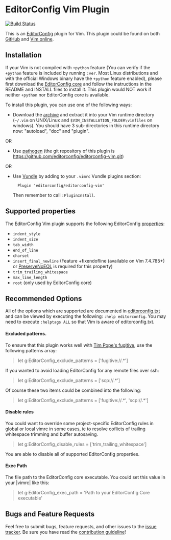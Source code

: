 # EditorConfig Vim Plugin

[![Build Status](https://travis-ci.org/editorconfig/editorconfig-vim.svg?branch=master)](https://travis-ci.org/editorconfig/editorconfig-vim)

This is an [EditorConfig][] plugin for Vim. This plugin could be found on both
[GitHub][] and [Vim online][].

## Installation

If your Vim is not compiled with `+python` feature (You can verify if the
`+python` feature is included by running `:ver`.  Most Linux distributions and
with the official Windows binary have the `+python` feature enabled), please
first download the [EditorConfig core][] and follow the instructions in the
README and INSTALL files to install it. This plugin would NOT work if neither
`+python` nor EditorConfig core is available.

To install this plugin, you can use one of the following ways:

- Download the [archive][] and extract it into your Vim runtime directory
  (`~/.vim` on UNIX/Linux and `$VIM_INSTALLATION_FOLDER\vimfiles` on windows).
  You should have 3 sub-directories in this runtime directory now: "autoload",
  "doc" and "plugin".

OR

- Use [pathogen][] (the git repository of this plugin is
  https://github.com/editorconfig/editorconfig-vim.git)

OR

- Use [Vundle][] by adding to your `.vimrc` Vundle plugins section:

        Plugin 'editorconfig/editorconfig-vim'

  Then remember to call `:PluginInstall`.


## Supported properties

The EditorConfig Vim plugin supports the following EditorConfig [properties][]:

* `indent_style`
* `indent_size`
* `tab_width`
* `end_of_line`
* `charset`
* `insert_final_newline` (Feature +fixendofline (available on Vim 7.4.785+) or [PreserveNoEOL][] is required for this property)
* `trim_trailing_whitespace`
* `max_line_length`
* `root` (only used by EditorConfig core)

## Recommended Options

All of the options which are supported are documented in [editorconfig.txt][]
and can be viewed by executing the following: `:help editorconfig`. You may
need to execute `:helptags ALL` so that Vim is aware of editorconfig.txt.

#### Excluded patterns.

To ensure that this plugin works well with [Tim Pope's fugitive][], use the
following patterns array:

> let g:EditorConfig_exclude_patterns = ['fugitive://.\*']

If you wanted to avoid loading EditorConfig for any remote files over ssh:

> let g:EditorConfig_exclude_patterns = ['scp://.\*']

Of course these two items could be combined into the following:

> let g:EditorConfig_exclude_patterns = ['fugitive://.\*', 'scp://.\*']

#### Disable rules

You could want to override some project-specific EditorConfig rules in global
or local vimrc in some cases, ie to resolve coflicts of trailing whitespace 
trimming and buffer autosaving.

> let g:EditorConfig_disable_rules = ['trim_trailing_whitespace']

You are able to disable all of supported EditorConfig properties.

#### Exec Path

The file path to the EditorConfig core executable. You could set this value in
your |vimrc| like this:

> let g:EditorConfig_exec_path = 'Path to your EditorConfig Core executable'

## Bugs and Feature Requests

Feel free to submit bugs, feature requests, and other issues to the
[issue tracker][]. Be sure you have read the [contribution guideline][]!

[EditorConfig core]: https://github.com/editorconfig/editorconfig-core
[EditorConfig]: http://editorconfig.org
[GitHub]: https://github.com/editorconfig/editorconfig-vim
[PreserveNoEOL]: http://www.vim.org/scripts/script.php?script_id=4550
[Tim Pope's fugitive]: https://github.com/tpope/vim-fugitive
[Vim online]: http://www.vim.org/scripts/script.php?script_id=3934
[Vundle]: https://github.com/gmarik/Vundle.vim
[archive]: https://github.com/editorconfig/editorconfig-vim/archive/master.zip
[contribution guideline]: https://github.com/editorconfig/editorconfig/blob/master/CONTRIBUTING.md#submitting-an-issue
[issue tracker]: https://github.com/editorconfig/editorconfig-vim/issues
[pathogen]: https://github.com/tpope/vim-pathogen
[properties]: http://github.com/editorconfig/editorconfig/wiki/EditorConfig-Properties
[editorconfig.txt]: https://github.com/editorconfig/editorconfig-vim/blob/master/doc/editorconfig.txt
